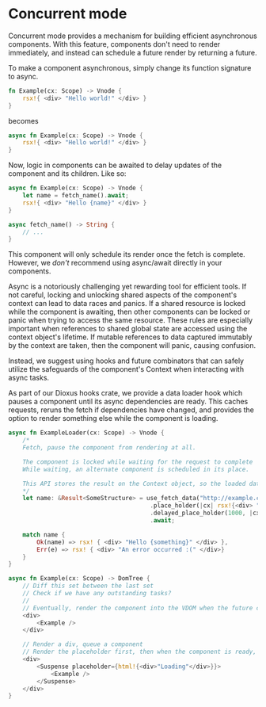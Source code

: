 # Concurrent mode

Concurrent mode provides a mechanism for building efficient asynchronous components. With this feature, components don't need to render immediately, and instead can schedule a future render by returning a future.

To make a component asynchronous, simply change its function signature to async.

```rust
fn Example(cx: Scope) -> Vnode {
    rsx!{ <div> "Hello world!" </div> }
}
```

becomes

```rust
async fn Example(cx: Scope) -> Vnode {
    rsx!{ <div> "Hello world!" </div> }
}
```

Now, logic in components can be awaited to delay updates of the component and its children. Like so:

```rust
async fn Example(cx: Scope) -> Vnode {
    let name = fetch_name().await;
    rsx!{ <div> "Hello {name}" </div> }
}

async fetch_name() -> String {
    // ...
}
```

This component will only schedule its render once the fetch is complete. However, we _don't_ recommend using async/await directly in your components.

Async is a notoriously challenging yet rewarding tool for efficient tools. If not careful, locking and unlocking shared aspects of the component's context can lead to data races and panics. If a shared resource is locked while the component is awaiting, then other components can be locked or panic when trying to access the same resource. These rules are especially important when references to shared global state are accessed using the context object's lifetime. If mutable references to data captured immutably by the context are taken, then the component will panic, causing confusion.

Instead, we suggest using hooks and future combinators that can safely utilize the safeguards of the component's Context when interacting with async tasks.

As part of our Dioxus hooks crate, we provide a data loader hook which pauses a component until its async dependencies are ready. This caches requests, reruns the fetch if dependencies have changed, and provides the option to render something else while the component is loading.

```rust
async fn ExampleLoader(cx: Scope) -> Vnode {
    /*
    Fetch, pause the component from rendering at all.

    The component is locked while waiting for the request to complete
    While waiting, an alternate component is scheduled in its place.

    This API stores the result on the Context object, so the loaded data is taken as reference.
    */
    let name: &Result<SomeStructure> = use_fetch_data("http://example.com/json", ())
                                        .place_holder(|cx| rsx!{<div> "loading..." </div>})
                                        .delayed_place_holder(1000, |cx| rsx!{ <div> "still loading..." </div>})
                                        .await;

    match name {
        Ok(name) => rsx! { <div> "Hello {something}" </div> },
        Err(e) => rsx! { <div> "An error occurred :(" </div>}
    }
}
```

```rust
async fn Example(cx: Scope) -> DomTree {
    // Diff this set between the last set
    // Check if we have any outstanding tasks?
    //
    // Eventually, render the component into the VDOM when the future completes
    <div>
        <Example />
    </div>

    // Render a div, queue a component
    // Render the placeholder first, then when the component is ready, then render the component
    <div>
        <Suspense placeholder={html!{<div>"Loading"</div>}}>
            <Example />
        </Suspense>
    </div>
}
```
